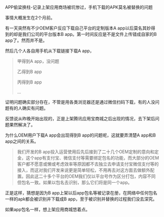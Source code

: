 APP偷梁换柱-记录上架应用商场被坑惨过，手机下载的APK莫名被替换的问题

事情大概发生在2个月前。

有一天突然有不少OEM客户反应下载自己平台的定制版本A app以后莫名其妙得到的却是我们公司的平台版本B app。第一时间反应是不是文件上传错成自家的B app了。然而并不是。

然后几个人各自用手机从下载链接下载A app，

> 甲得到A app，没问题
>
> 乙得到B app
>
> 丙得到B app
>
> ...

证明问题确实部分存在，不管是用各类浏览器还是通过微信扫码下载，有的人没问题有的人确实有问题。

反馈说从昨晚开始出现的，正是上架腾讯应用宝商城之后出现的情况，去下架后问题果然解决了。

为什么OEM用户下载A app会出现得到B app的问题呢，这就要弄清楚A app和B app之间的关系。

> 我们开发的B app投入运营使用后先后接到了二十几个OEM定制的意向和定金，这个app有支付宝、微信支付等需要绑定包名的功能，而大部分的OEM客户都不愿意或懒或考虑效率等原因都不去独立去申请支付宝微信支付等的接入，而这对我们开发来说更是简单轻松，不用再去对这方面去做额外配置。因此这二十多个平台的OEM我们仅以平台号作为区分打包，内容不同但包名一致。如果以包名去识别，那么它们将是同一个app。

正是这样，猜想是因为B app上架以后app包名等被记录在册，在网络中任何包名一样的apk都会被识别并下载成B app，至于被识别并替换的过程我们没去深究。

如果app包名一样，想上架应用商城悠着点。